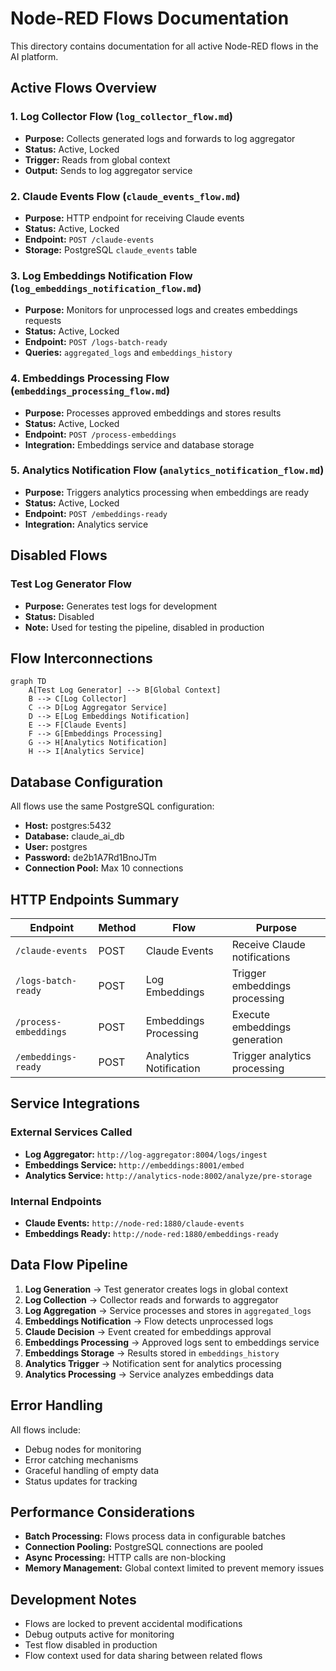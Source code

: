 # Node-RED Flows Documentation

This directory contains documentation for all active Node-RED flows in the AI platform.

## Active Flows Overview

### 1. **Log Collector Flow** (`log_collector_flow.md`)
- **Purpose:** Collects generated logs and forwards to log aggregator
- **Status:** Active, Locked
- **Trigger:** Reads from global context
- **Output:** Sends to log aggregator service

### 2. **Claude Events Flow** (`claude_events_flow.md`)
- **Purpose:** HTTP endpoint for receiving Claude events
- **Status:** Active, Locked  
- **Endpoint:** `POST /claude-events`
- **Storage:** PostgreSQL `claude_events` table

### 3. **Log Embeddings Notification Flow** (`log_embeddings_notification_flow.md`)
- **Purpose:** Monitors for unprocessed logs and creates embeddings requests
- **Status:** Active, Locked
- **Endpoint:** `POST /logs-batch-ready`
- **Queries:** `aggregated_logs` and `embeddings_history`

### 4. **Embeddings Processing Flow** (`embeddings_processing_flow.md`)
- **Purpose:** Processes approved embeddings and stores results
- **Status:** Active, Locked
- **Endpoint:** `POST /process-embeddings`
- **Integration:** Embeddings service and database storage

### 5. **Analytics Notification Flow** (`analytics_notification_flow.md`)
- **Purpose:** Triggers analytics processing when embeddings are ready
- **Status:** Active, Locked
- **Endpoint:** `POST /embeddings-ready`
- **Integration:** Analytics service

## Disabled Flows

### Test Log Generator Flow
- **Purpose:** Generates test logs for development
- **Status:** Disabled
- **Note:** Used for testing the pipeline, disabled in production

## Flow Interconnections

```mermaid
graph TD
    A[Test Log Generator] --> B[Global Context]
    B --> C[Log Collector]
    C --> D[Log Aggregator Service]
    D --> E[Log Embeddings Notification]
    E --> F[Claude Events]
    F --> G[Embeddings Processing]
    G --> H[Analytics Notification]
    H --> I[Analytics Service]
```

## Database Configuration

All flows use the same PostgreSQL configuration:
- **Host:** postgres:5432
- **Database:** claude_ai_db
- **User:** postgres
- **Password:** de2b1A7Rd1BnoJTm
- **Connection Pool:** Max 10 connections

## HTTP Endpoints Summary

| Endpoint | Method | Flow | Purpose |
|----------|--------|------|---------|
| `/claude-events` | POST | Claude Events | Receive Claude notifications |
| `/logs-batch-ready` | POST | Log Embeddings | Trigger embeddings processing |
| `/process-embeddings` | POST | Embeddings Processing | Execute embeddings generation |
| `/embeddings-ready` | POST | Analytics Notification | Trigger analytics processing |

## Service Integrations

### External Services Called
- **Log Aggregator:** `http://log-aggregator:8004/logs/ingest`
- **Embeddings Service:** `http://embeddings:8001/embed`
- **Analytics Service:** `http://analytics-node:8002/analyze/pre-storage`

### Internal Endpoints
- **Claude Events:** `http://node-red:1880/claude-events`
- **Embeddings Ready:** `http://node-red:1880/embeddings-ready`

## Data Flow Pipeline

1. **Log Generation** → Test generator creates logs in global context
2. **Log Collection** → Collector reads and forwards to aggregator
3. **Log Aggregation** → Service processes and stores in `aggregated_logs`
4. **Embeddings Notification** → Flow detects unprocessed logs
5. **Claude Decision** → Event created for embeddings approval
6. **Embeddings Processing** → Approved logs sent to embeddings service
7. **Embeddings Storage** → Results stored in `embeddings_history`
8. **Analytics Trigger** → Notification sent for analytics processing
9. **Analytics Processing** → Service analyzes embeddings data

## Error Handling

All flows include:
- Debug nodes for monitoring
- Error catching mechanisms  
- Graceful handling of empty data
- Status updates for tracking

## Performance Considerations

- **Batch Processing:** Flows process data in configurable batches
- **Connection Pooling:** PostgreSQL connections are pooled
- **Async Processing:** HTTP calls are non-blocking
- **Memory Management:** Global context limited to prevent memory issues

## Development Notes

- Flows are locked to prevent accidental modifications
- Debug outputs active for monitoring
- Test flow disabled in production
- Flow context used for data sharing between related flows